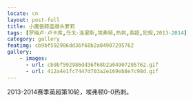 ```yaml
---
locate: cn
layout: post-full
title: 小魔兽膝盖爆头萝莉
tags: [罗梅卢·卢卡库,乌戈·洛里斯,埃弗顿,热刺,英超,犯规,2013-2014]
category: gallery
featimg: cb9bf592986dd36f68b2a04907295762
gallery:
    - images:
      - url: cb9bf592986dd36f68b2a04907295762.gif
      - url: 412a4e1fc7447d703a2e169eb8e7c98d.gif
---
```


2013-2014赛季英超第10轮，埃弗顿0-0热刺。